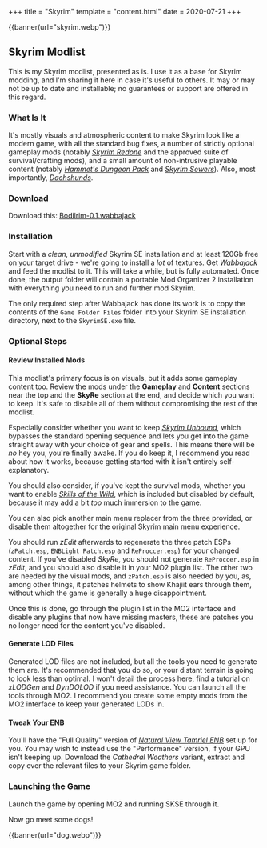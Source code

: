 +++
title = "Skyrim"
template = "content.html"
date = 2020-07-21
+++

{{banner(url="skyrim.webp")}}

## Skyrim Modlist

This is my Skyrim modlist, presented as is. I use it as a base for Skyrim modding, and I'm sharing
it here in case it's useful to others. It may or may not be up to date and installable; no
guarantees or support are offered in this regard.

### What Is It

It's mostly visuals and atmospheric content to make Skyrim look like a modern game, with all the
standard bug fixes, a number of strictly optional gameplay mods (notably
[_Skyrim Redone_](https://www.nexusmods.com/skyrimspecialedition/mods/17915) and the approved suite
of survival/crafting mods), and a small amount of non-intrusive playable content (notably
[_Hammet's Dungeon Pack_](https://www.nexusmods.com/skyrimspecialedition/mods/12186) and
[_Skyrim Sewers_](https://www.nexusmods.com/skyrimspecialedition/mods/9320)). Also, most
importantly, [_Dachshunds_](https://www.nexusmods.com/skyrimspecialedition/mods/37560).

### Download

Download this: [Bodilrim-0.1.wabbajack](Bodilrim-0.1.wabbajack)

### Installation

Start with a _clean, unmodified_ Skyrim SE installation and at least 120Gb free on your target
drive - we're going to install a _lot_ of textures. Get [_Wabbajack_](https://www.wabbajack.org/)
and feed the modlist to it. This will take a while, but is fully automated. Once done, the output
folder will contain a portable Mod Organizer 2 installation with everything you need to run and
further mod Skyrim.

The only required step after Wabbajack has done its work is to copy the contents of the
`Game Folder Files` folder into your Skyrim SE installation directory, next to the `SkyrimSE.exe`
file.

### Optional Steps

#### Review Installed Mods

This modlist's primary focus is on visuals, but it adds some gameplay content too. Review the mods
under the **Gameplay** and **Content** sections near the top and the **SkyRe** section at the end,
and decide which you want to keep. It's safe to disable all of them without compromising the rest of
the modlist.

Especially consider whether you want to keep
[_Skyrim Unbound_](https://www.nexusmods.com/skyrimspecialedition/mods/27962), which bypasses the
standard opening sequence and lets you get into the game straight away with your choice of gear and
spells. This means there will be _no_ hey you, you're finally awake. If you do keep it, I recommend
you read about how it works, because getting started with it isn't entirely self-explanatory.

You should also consider, if you've kept the survival mods, whether you want to enable
[_Skills of the Wild_](https://www.nexusmods.com/skyrimspecialedition/mods/37693), which is included
but disabled by default, because it may add a bit _too_ much immersion to the game.

You can also pick another main menu replacer from the three provided, or disable them altogether for
the original Skyrim main menu experience.

You should run _zEdit_ afterwards to regenerate the three patch ESPs (`zPatch.esp`,
`ENBLight Patch.esp` and `ReProccer.esp`) for your changed content. If you've disabled _SkyRe_, you
should not generate `ReProccer.esp` in _zEdit_, and you should also disable it in your MO2 plugin
list. The other two are needed by the visual mods, and `zPatch.esp` is also needed by you, as, among
other things, it patches helmets to show Khajiit ears through them, without which the game is
generally a huge disappointment.

Once this is done, go through the plugin list in the MO2 interface and disable any plugins that now
have missing masters, these are patches you no longer need for the content you've disabled.

#### Generate LOD Files

Generated LOD files are not included, but all the tools you need to generate them are. It's
recommended that you do so, or your distant terrain is going to look less than optimal. I won't
detail the process here, find a tutorial on _xLODGen_ and _DynDOLOD_ if you need assistance. You can
launch all the tools through MO2. I recommend you create some empty mods from the MO2 interface to
keep your generated LODs in.

#### Tweak Your ENB

You'll have the "Full Quality" version of
[_Natural View Tamriel ENB_](https://www.nexusmods.com/skyrimspecialedition/mods/11203) set up for
you. You may wish to instead use the "Performance" version, if your GPU isn't keeping up. Download
the _Cathedral Weathers_ variant, extract and copy over the relevant files to your Skyrim game
folder.

### Launching the Game

Launch the game by opening MO2 and running SKSE through it.

Now go meet some dogs!

{{banner(url="dog.webp")}}
